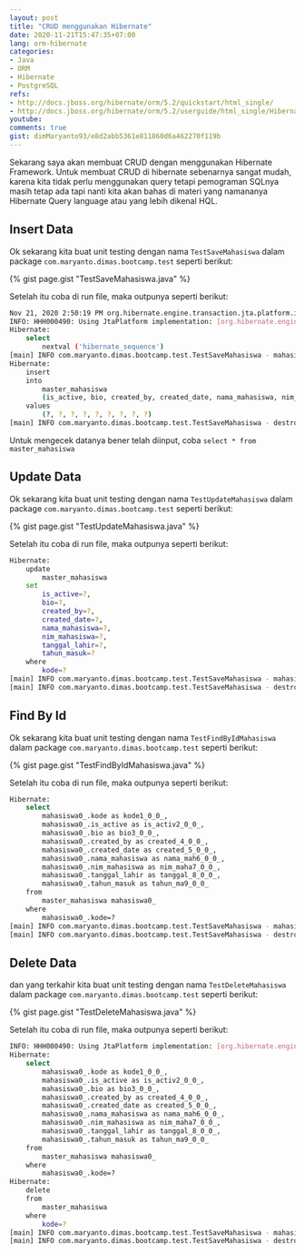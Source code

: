 ```yaml
---
layout: post
title: "CRUD menggunakan Hibernate"
date: 2020-11-21T15:47:35+07:00
lang: orm-hibernate
categories:
- Java
- ORM
- Hibernate
- PostgreSQL
refs: 
- http://docs.jboss.org/hibernate/orm/5.2/quickstart/html_single/
- http://docs.jboss.org/hibernate/orm/5.2/userguide/html_single/Hibernate_User_Guide.html
youtube: 
comments: true
gist: dimMaryanto93/e8d2abb5361e811860d6a462270f119b
---
```


Sekarang saya akan membuat CRUD dengan menggunakan Hibernate Framework. Untuk membuat CRUD di hibernate sebenarnya sangat mudah, karena kita tidak perlu menggunakan query tetapi pemograman SQLnya masih tetap ada tapi nanti kita akan bahas di materi yang namananya Hibernate Query language atau yang lebih dikenal HQL.

## Insert Data

Ok sekarang kita buat unit testing dengan nama `TestSaveMahasiswa` dalam package `com.maryanto.dimas.bootcamp.test` seperti berikut:

{% gist page.gist "TestSaveMahasiswa.java" %}

Setelah itu coba di run file, maka outpunya seperti berikut:

```bash
Nov 21, 2020 2:50:19 PM org.hibernate.engine.transaction.jta.platform.internal.JtaPlatformInitiator initiateService
INFO: HHH000490: Using JtaPlatform implementation: [org.hibernate.engine.transaction.jta.platform.internal.NoJtaPlatform]
Hibernate: 
    select
        nextval ('hibernate_sequence')
[main] INFO com.maryanto.dimas.bootcamp.test.TestSaveMahasiswa - mahasiswa saved Mahasiswa(kode=1, nim=10511148, nama=Dimas Maryanto, thnMasuk=2015, tglLahir=1999-09-09, createdDate=2020-11-21T14:50:19.232315300, createdBy=admin, active=true, biodata=null) with id: 1
Hibernate: 
    insert 
    into
        master_mahasiswa
        (is_active, bio, created_by, created_date, nama_mahasiswa, nim_mahasiswa, tanggal_lahir, tahun_masuk, kode) 
    values
        (?, ?, ?, ?, ?, ?, ?, ?, ?)
[main] INFO com.maryanto.dimas.bootcamp.test.TestSaveMahasiswa - destroy hibernate session!
```

Untuk mengecek datanya bener telah diinput, coba `select * from master_mahasiswa`

## Update Data

Ok sekarang kita buat unit testing dengan nama `TestUpdateMahasiswa` dalam package `com.maryanto.dimas.bootcamp.test` seperti berikut:

{% gist page.gist "TestUpdateMahasiswa.java" %}

Setelah itu coba di run file, maka outpunya seperti berikut:

```bash
Hibernate: 
    update
        master_mahasiswa 
    set
        is_active=?,
        bio=?,
        created_by=?,
        created_date=?,
        nama_mahasiswa=?,
        nim_mahasiswa=?,
        tanggal_lahir=?,
        tahun_masuk=? 
    where
        kode=?
[main] INFO com.maryanto.dimas.bootcamp.test.TestSaveMahasiswa - mahasiswa was updated: Mahasiswa(kode=1, nim=10511150, nama=Dimas Maryanto (updated), thnMasuk=2014, tglLahir=1999-09-09, createdDate=2020-11-21T15:34:50.448261800, createdBy=admin, active=true, biodata=null)
[main] INFO com.maryanto.dimas.bootcamp.test.TestSaveMahasiswa - destroy hibernate session!
```

## Find By Id

Ok sekarang kita buat unit testing dengan nama `TestFindByIdMahasiswa` dalam package `com.maryanto.dimas.bootcamp.test` seperti berikut:

{% gist page.gist "TestFindByIdMahasiswa.java" %}

Setelah itu coba di run file, maka outpunya seperti berikut:

```bash
Hibernate: 
    select
        mahasiswa0_.kode as kode1_0_0_,
        mahasiswa0_.is_active as is_activ2_0_0_,
        mahasiswa0_.bio as bio3_0_0_,
        mahasiswa0_.created_by as created_4_0_0_,
        mahasiswa0_.created_date as created_5_0_0_,
        mahasiswa0_.nama_mahasiswa as nama_mah6_0_0_,
        mahasiswa0_.nim_mahasiswa as nim_maha7_0_0_,
        mahasiswa0_.tanggal_lahir as tanggal_8_0_0_,
        mahasiswa0_.tahun_masuk as tahun_ma9_0_0_ 
    from
        master_mahasiswa mahasiswa0_ 
    where
        mahasiswa0_.kode=?
[main] INFO com.maryanto.dimas.bootcamp.test.TestSaveMahasiswa - mahasiswa by id: Mahasiswa(kode=1, nim=10511148, nama=Dimas Maryanto, thnMasuk=2015, tglLahir=1999-09-09, createdDate=2020-11-21T15:43:39.220661, createdBy=admin, active=true, biodata=null)
[main] INFO com.maryanto.dimas.bootcamp.test.TestSaveMahasiswa - destroy hibernate session!
```

## Delete Data

dan yang terkahir kita buat unit testing dengan nama `TestDeleteMahasiswa` dalam package `com.maryanto.dimas.bootcamp.test` seperti berikut:

{% gist page.gist "TestDeleteMahasiswa.java" %}

Setelah itu coba di run file, maka outpunya seperti berikut:

```bash
INFO: HHH000490: Using JtaPlatform implementation: [org.hibernate.engine.transaction.jta.platform.internal.NoJtaPlatform]
Hibernate: 
    select
        mahasiswa0_.kode as kode1_0_0_,
        mahasiswa0_.is_active as is_activ2_0_0_,
        mahasiswa0_.bio as bio3_0_0_,
        mahasiswa0_.created_by as created_4_0_0_,
        mahasiswa0_.created_date as created_5_0_0_,
        mahasiswa0_.nama_mahasiswa as nama_mah6_0_0_,
        mahasiswa0_.nim_mahasiswa as nim_maha7_0_0_,
        mahasiswa0_.tanggal_lahir as tanggal_8_0_0_,
        mahasiswa0_.tahun_masuk as tahun_ma9_0_0_ 
    from
        master_mahasiswa mahasiswa0_ 
    where
        mahasiswa0_.kode=?
Hibernate: 
    delete 
    from
        master_mahasiswa 
    where
        kode=?
[main] INFO com.maryanto.dimas.bootcamp.test.TestSaveMahasiswa - mahasiswa was delete: Mahasiswa(kode=1, nim=10511148, nama=Dimas Maryanto, thnMasuk=2015, tglLahir=1999-09-09, createdDate=2020-11-21T15:39:49.421040, createdBy=admin, active=true, biodata=null)
[main] INFO com.maryanto.dimas.bootcamp.test.TestSaveMahasiswa - destroy hibernate session!
```